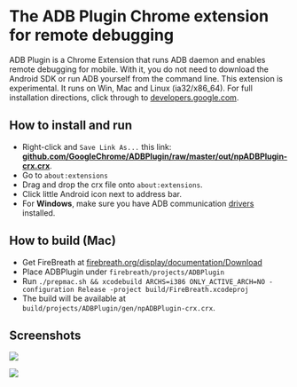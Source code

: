 # The ADB Plugin Chrome extension for remote debugging

ADB Plugin is a Chrome Extension that runs ADB daemon and enables remote debugging for mobile. With it, you do not need to download the Android SDK or run ADB yourself from the command line. This extension is experimental. It runs on Win, Mac and Linux (ia32/x86_64). For full installation directions, click through to [developers.google.com](https://developers.google.com/chrome-developer-tools/docs/remote-debugging).

## How to install and run
- Right-click and `Save Link As...` this link: **[github.com/GoogleChrome/ADBPlugin/raw/master/out/npADBPlugin-crx.crx](https://github.com/GoogleChrome/ADBPlugin/raw/master/out/npADBPlugin-crx.crx)**.
- Go to `about:extensions`
- Drag and drop the crx file onto `about:extensions`.
- Click little Android icon next to address bar.
- For **Windows**, make sure you have ADB communication [drivers](https://dl.google.com/android/repository/usb_driver_r07-windows.zip) installed.

## How to build (Mac)
- Get FireBreath at [firebreath.org/display/documentation/Download](http://www.firebreath.org/display/documentation/Download)
- Place ADBPlugin under `firebreath/projects/ADBPlugin`
- Run `./prepmac.sh && xcodebuild ARCHS=i386 ONLY_ACTIVE_ARCH=NO -configuration Release -project build/FireBreath.xcodeproj`
- The build will be available at `build/projects/ADBPlugin/gen/npADBPlugin-crx.crx`.

## Screenshots

![](http://i.imgur.com/q4qn1le.png)

![](http://i.imgur.com/q90tutk.png)
